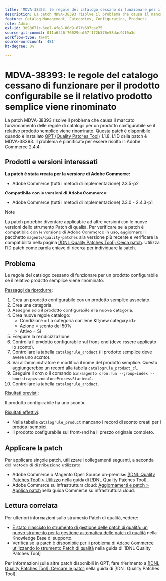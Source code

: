 ```yaml
---
title: 'MDVA-38393: le regole del catalogo cessano di funzionare per il prodotto configurabile se il relativo prodotto semplice viene rinominato'
description: La patch MDVA-38393 risolve il problema che causa il mancato funzionamento delle regole di catalogo per un prodotto configurabile se il relativo prodotto semplice viene rinominato. Questa patch è disponibile quando è installato [Quality Patches Tool (QPT)](https://experienceleague.adobe.com/en/docs/commerce-operations/tools/quality-patches-tool/quality-patches-tool-to-self-serve-quality-patches) 1.1.8. L'ID della patch è MDVA-38393. Il problema è pianificato per essere risolto in Adobe Commerce 2.4.4.
feature: Catalog Management, Categories, Configuration, Products
role: Admin
exl-id: 3d98671c-6ee7-4fe8-80d9-67fa697cae75
source-git-commit: 011a6f46f76029eaf67f172b576e58dac9710a3d
workflow-type: tm+mt
source-wordcount: '481'
ht-degree: 0%

---
```


# MDVA-38393: le regole del catalogo cessano di funzionare per il prodotto configurabile se il relativo prodotto semplice viene rinominato

La patch MDVA-38393 risolve il problema che causa il mancato funzionamento delle regole di catalogo per un prodotto configurabile se il relativo prodotto semplice viene rinominato. Questa patch è disponibile quando è installato [QPT (Quality Patches Tool)](https://experienceleague.adobe.com/en/docs/commerce-operations/tools/quality-patches-tool/quality-patches-tool-to-self-serve-quality-patches) 1.1.8. L&#39;ID della patch è MDVA-38393. Il problema è pianificato per essere risolto in Adobe Commerce 2.4.4.

## Prodotti e versioni interessati

**La patch è stata creata per la versione di Adobe Commerce:**

* Adobe Commerce (tutti i metodi di implementazione) 2.3.5-p2

**Compatibile con le versioni di Adobe Commerce:**

* Adobe Commerce (tutti i metodi di implementazione) 2.3.0 - 2.4.3-p1

>[!NOTE]
>
>La patch potrebbe diventare applicabile ad altre versioni con le nuove versioni dello strumento Patch di qualità. Per verificare se la patch è compatibile con la versione di Adobe Commerce in uso, aggiornare il pacchetto `magento/quality-patches` alla versione più recente e verificare la compatibilità nella pagina [[!DNL Quality Patches Tool]: Cerca patch](https://experienceleague.adobe.com/en/docs/commerce-operations/tools/quality-patches-tool/quality-patches-tool-to-self-serve-quality-patches). Utilizza l’ID patch come parola chiave di ricerca per individuare la patch.

## Problema

Le regole del catalogo cessano di funzionare per un prodotto configurabile se il relativo prodotto semplice viene rinominato.

<u>Passaggi da riprodurre</u>:

1. Crea un prodotto configurabile con un prodotto semplice associato.
1. Crea una categoria.
1. Assegna solo il prodotto configurabile alla nuova categoria.
1. Crea nuove regole catalogo:
   * Condizione = La categoria contiene \&lt;new category id>
   * Azione = sconto del 50%
   * Attivo = Sì
1. Eseguire la reindicizzazione.
1. Controlla il prodotto configurabile sul front-end (deve essere applicato lo sconto).
1. Controllare la tabella `catalogrule_product` (il prodotto semplice deve avere uno sconto).
1. Vai all’amministratore e modifica il nome del prodotto semplice. Questo aggiungerebbe un record alla tabella `catalogrule_product_cl`.
1. Eseguire il cron o il comando `bin/magento cron:run --group=index --bootstrap=standaloneProcessStarted=1`.
1. Controllare la tabella `catalogrule_product`.

<u>Risultati previsti</u>:

Il prodotto configurabile ha uno sconto.

<u>Risultati effettivi</u>:

* Nella tabella `catalogrule_product` mancano i record di sconto creati per i prodotti semplici.
* Il prodotto configurabile sul front-end ha il prezzo originale completo.

## Applicare la patch

Per applicare singole patch, utilizzare i collegamenti seguenti, a seconda del metodo di distribuzione utilizzato:

* Adobe Commerce o Magento Open Source on-premise: [[!DNL Quality Patches Tool] > Utilizzo](/help/tools/quality-patches-tool/usage.md) nella guida di [!DNL Quality Patches Tool].
* Adobe Commerce su infrastruttura cloud: [Aggiornamenti e patch > Applica patch](https://experienceleague.adobe.com/docs/commerce-cloud-service/user-guide/develop/upgrade/apply-patches.html) nella guida Commerce su infrastruttura cloud.

## Lettura correlata

Per ulteriori informazioni sullo strumento Patch di qualità, vedere:

* [È stato rilasciato lo strumento di gestione delle patch di qualità: un nuovo strumento per la gestione automatica delle patch di qualità](https://experienceleague.adobe.com/en/docs/commerce-operations/tools/quality-patches-tool/quality-patches-tool-to-self-serve-quality-patches) nella Knowledge Base di supporto.
* [Verifica se la patch è disponibile per il problema di Adobe Commerce utilizzando lo strumento Patch di qualità](/help/tools/quality-patches-tool/patches-available-in-qpt/check-patch-for-magento-issue-with-magento-quality-patches.md) nella guida di [!DNL Quality Patches Tool].

Per informazioni sulle altre patch disponibili in QPT, fare riferimento a [[!DNL Quality Patches Tool]: Cercare le patch](https://experienceleague.adobe.com/tools/commerce-quality-patches/index.html) nella guida di [!DNL Quality Patches Tool].
